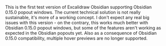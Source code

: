 This is the first test version of Excalidraw Obsidian supporting Obsidian 0.15.0 popout windows. The current technical solution is not really sustainable, it's more of a working concept. I don't expect any real big issues with this version - on the contrary, this works much better with Obsidian 0.15.0 popout windows, but some of the features aren't working as expected in the Obsidian popouts yet. Also as a consequence of Obsidian 0.15.0 compatibility, multiple hover previews are no longer supported.